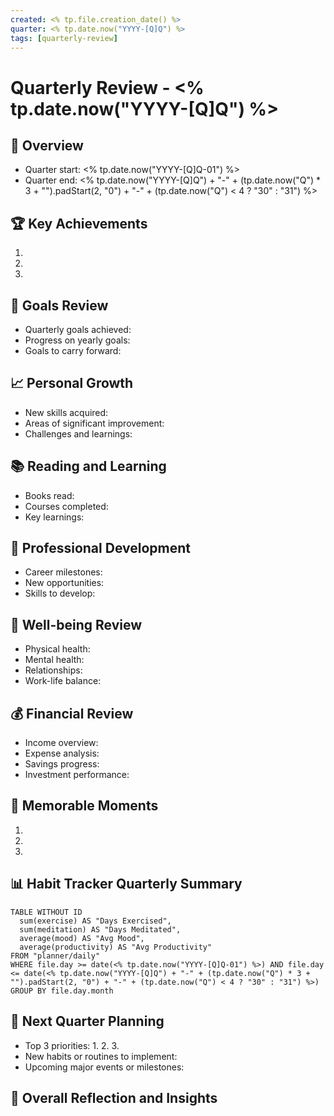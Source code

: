 ```yaml
---
created: <% tp.file.creation_date() %>
quarter: <% tp.date.now("YYYY-[Q]Q") %>
tags: [quarterly-review]
---
```


# Quarterly Review - <% tp.date.now("YYYY-[Q]Q") %>

## 📅 Overview

- Quarter start: <% tp.date.now("YYYY-[Q]Q-01") %>
- Quarter end: <% tp.date.now("YYYY-[Q]Q") + "-" + (tp.date.now("Q") \* 3 + "").padStart(2, "0") + "-" + (tp.date.now("Q") < 4 ? "30" : "31") %>

## 🏆 Key Achievements

1.
2.
3.

## 🎯 Goals Review

- Quarterly goals achieved:
- Progress on yearly goals:
- Goals to carry forward:

## 📈 Personal Growth

- New skills acquired:
- Areas of significant improvement:
- Challenges and learnings:

## 📚 Reading and Learning

- Books read:
- Courses completed:
- Key learnings:

## 💼 Professional Development

- Career milestones:
- New opportunities:
- Skills to develop:

## 🧘 Well-being Review

- Physical health:
- Mental health:
- Relationships:
- Work-life balance:

## 💰 Financial Review

- Income overview:
- Expense analysis:
- Savings progress:
- Investment performance:

## 🌟 Memorable Moments

1.
2.
3.

## 📊 Habit Tracker Quarterly Summary

```dataview
TABLE WITHOUT ID
  sum(exercise) AS "Days Exercised",
  sum(meditation) AS "Days Meditated",
  average(mood) AS "Avg Mood",
  average(productivity) AS "Avg Productivity"
FROM "planner/daily"
WHERE file.day >= date(<% tp.date.now("YYYY-[Q]Q-01") %>) AND file.day <= date(<% tp.date.now("YYYY-[Q]Q") + "-" + (tp.date.now("Q") * 3 + "").padStart(2, "0") + "-" + (tp.date.now("Q") < 4 ? "30" : "31") %>)
GROUP BY file.day.month
```

## 🚀 Next Quarter Planning

- Top 3 priorities:
  1.
  2.
  3.
- New habits or routines to implement:
- Upcoming major events or milestones:

## 💭 Overall Reflection and Insights
